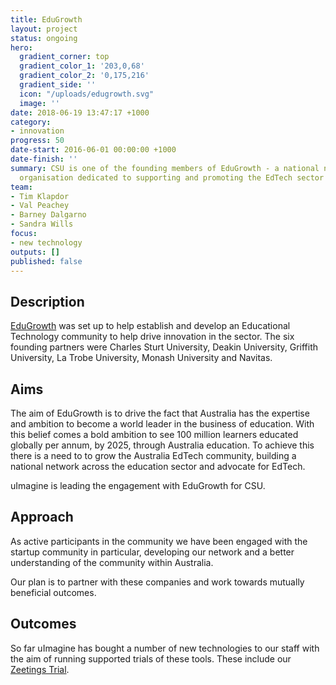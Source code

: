```yaml
---
title: EduGrowth
layout: project
status: ongoing
hero:
  gradient_corner: top
  gradient_color_1: '203,0,68'
  gradient_color_2: '0,175,216'
  gradient_side: ''
  icon: "/uploads/edugrowth.svg"
  image: ''
date: 2018-06-19 13:47:17 +1000
category:
- innovation
progress: 50
date-start: 2016-06-01 00:00:00 +1000
date-finish: ''
summary: CSU is one of the founding members of EduGrowth - a national not-for-profit
  organisation dedicated to supporting and promoting the EdTech sector
team:
- Tim Klapdor
- Val Peachey
- Barney Dalgarno
- Sandra Wills
focus:
- new technology
outputs: []
published: false
---
```

## **Description**

[EduGrowth](http://www.edugrowth.com.au/about-us/ "EduGrowth Website") was set up to help establish and develop an Educational Technology community to help drive innovation in the sector. The six founding partners were Charles Sturt University, Deakin University, Griffith University, La Trobe University, Monash University and Navitas. 

## **Aims**

The aim of EduGrowth is to drive the fact that Australia has the expertise and ambition to become a world leader in the business of education. With this belief comes a bold ambition to see 100 million learners educated globally per annum, by 2025, through Australia education. To achieve this there is a need to to grow the Australia EdTech community, building a national network across the education sector and advocate for EdTech.

uImagine is leading the engagement with EduGrowth for CSU. 

## **Approach**

As active participants in the community we have been engaged with the startup community in particular, developing our network and a better understanding of the community within Australia. 

Our plan is to partner with these companies and work towards mutually beneficial outcomes. 

## **Outcomes**

So far uImagine has bought a number of new technologies to our staff with the aim of running supported trials of these tools. These include our [Zeetings Trial](projects/zeetings-trial.html). 